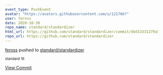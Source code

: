 ```yaml
---
event_type: PushEvent
avatar: "https://avatars.githubusercontent.com/u/121766?"
user: feross
date: 2020-10-30
repo_name: standard/standardizer
html_url: https://github.com/standard/standardizer/commit/4bd13331279a559097749be8e6e809301bf52823
repo_url: https://github.com/standard/standardizer
---
```


<a href='https://github.com/feross' target='_blank'>feross</a> pushed to <a href='https://github.com/standard/standardizer' target='_blank'>standard/standardizer</a>

<small>standard 16</small>

<a href='https://github.com/standard/standardizer/commit/4bd13331279a559097749be8e6e809301bf52823' target='_blank'>View Commit</a>